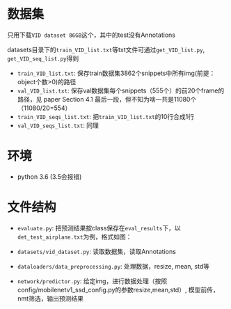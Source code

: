 # 数据集
只用下载`VID dataset 86GB`这个，其中的test没有Annotations

datasets目录下的`train_VID_list.txt`等txt文件可通过`get_VID_list.py`,  `get_VID_seq_list.py`得到

- `train_VID_list.txt`: 保存train数据集3862个snippets中所有img(前提：object个数>0)的路径
- `val_VID_list.txt`: 保存val数据集每个snippets（555个）的前20个frame的路径，见 paper Section 4.1 最后一段，但不知为啥一共是11080个（11080/20=554）
- `train_VID_seqs_list.txt`: 把`train_VID_list.txt`的10行合成1行
- `val_VID_seqs_list.txt`: 同理
# 环境
- python 3.6 (3.5会报错)
# 文件结构
- `evaluate.py`: 把预测结果按class保存在`eval_results`下，以`det_test_airplane.txt`为例，格式如图：

- `datasets/vid_dataset.py`: 读取数据集，读取Annotations
- `dataloaders/data_preprocessing.py`: 处理数据，resize, mean, std等
- `network/predictor.py`: 给定img，进行数据处理（按照config/mobilenetv1_ssd_config.py的参数resize,mean,std）, 模型前传，nmt筛选，输出预测结果

